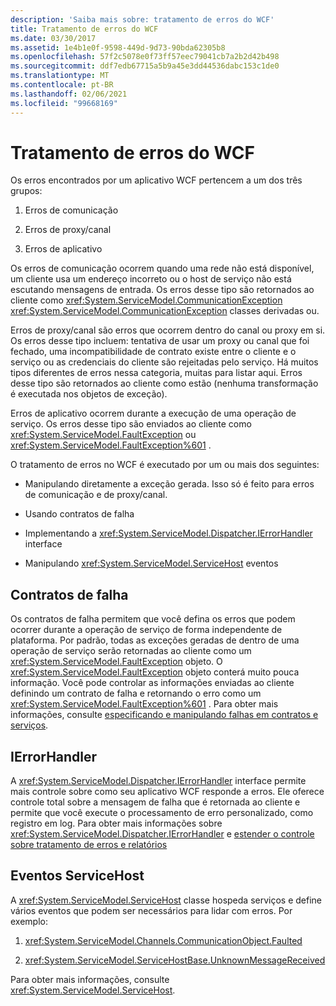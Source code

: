 ```yaml
---
description: 'Saiba mais sobre: tratamento de erros do WCF'
title: Tratamento de erros do WCF
ms.date: 03/30/2017
ms.assetid: 1e4b1e0f-9598-449d-9d73-90bda62305b8
ms.openlocfilehash: 57f2c5078e0f73ff57eec79041cb7a2b2d42b498
ms.sourcegitcommit: ddf7edb67715a5b9a45e3dd44536dabc153c1de0
ms.translationtype: MT
ms.contentlocale: pt-BR
ms.lasthandoff: 02/06/2021
ms.locfileid: "99668169"
---
```

# <a name="wcf-error-handling"></a>Tratamento de erros do WCF

Os erros encontrados por um aplicativo WCF pertencem a um dos três grupos:  
  
1. Erros de comunicação  
  
2. Erros de proxy/canal  
  
3. Erros de aplicativo  
  
 Os erros de comunicação ocorrem quando uma rede não está disponível, um cliente usa um endereço incorreto ou o host de serviço não está escutando mensagens de entrada. Os erros desse tipo são retornados ao cliente como <xref:System.ServiceModel.CommunicationException> <xref:System.ServiceModel.CommunicationException> classes derivadas ou.  
  
 Erros de proxy/canal são erros que ocorrem dentro do canal ou proxy em si. Os erros desse tipo incluem: tentativa de usar um proxy ou canal que foi fechado, uma incompatibilidade de contrato existe entre o cliente e o serviço ou as credenciais do cliente são rejeitadas pelo serviço. Há muitos tipos diferentes de erros nessa categoria, muitas para listar aqui. Erros desse tipo são retornados ao cliente como estão (nenhuma transformação é executada nos objetos de exceção).  
  
 Erros de aplicativo ocorrem durante a execução de uma operação de serviço. Os erros desse tipo são enviados ao cliente como <xref:System.ServiceModel.FaultException> ou <xref:System.ServiceModel.FaultException%601> .  
  
 O tratamento de erros no WCF é executado por um ou mais dos seguintes:  
  
- Manipulando diretamente a exceção gerada. Isso só é feito para erros de comunicação e de proxy/canal.  
  
- Usando contratos de falha  
  
- Implementando a <xref:System.ServiceModel.Dispatcher.IErrorHandler> interface  
  
- Manipulando <xref:System.ServiceModel.ServiceHost> eventos  
  
## <a name="fault-contracts"></a>Contratos de falha  

 Os contratos de falha permitem que você defina os erros que podem ocorrer durante a operação de serviço de forma independente de plataforma. Por padrão, todas as exceções geradas de dentro de uma operação de serviço serão retornadas ao cliente como um <xref:System.ServiceModel.FaultException> objeto. O <xref:System.ServiceModel.FaultException> objeto conterá muito pouca informação. Você pode controlar as informações enviadas ao cliente definindo um contrato de falha e retornando o erro como um <xref:System.ServiceModel.FaultException%601> . Para obter mais informações, consulte [especificando e manipulando falhas em contratos e serviços](specifying-and-handling-faults-in-contracts-and-services.md).  
  
## <a name="ierrorhandler"></a>IErrorHandler  

 A <xref:System.ServiceModel.Dispatcher.IErrorHandler> interface permite mais controle sobre como seu aplicativo WCF responde a erros.  Ele oferece controle total sobre a mensagem de falha que é retornada ao cliente e permite que você execute o processamento de erro personalizado, como registro em log.  Para obter mais informações sobre <xref:System.ServiceModel.Dispatcher.IErrorHandler> e [estender o controle sobre tratamento de erros e relatórios](./samples/extending-control-over-error-handling-and-reporting.md)  
  
## <a name="servicehost-events"></a>Eventos ServiceHost  

 A <xref:System.ServiceModel.ServiceHost> classe hospeda serviços e define vários eventos que podem ser necessários para lidar com erros. Por exemplo:  
  
1. <xref:System.ServiceModel.Channels.CommunicationObject.Faulted>
  
2. <xref:System.ServiceModel.ServiceHostBase.UnknownMessageReceived>
  
 Para obter mais informações, consulte <xref:System.ServiceModel.ServiceHost>.
